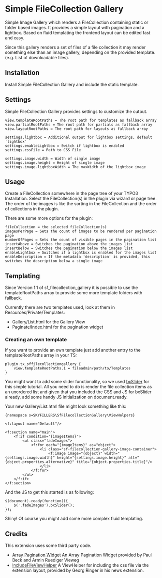 # Simple FileCollection Gallery

Simple Image Gallery which renders a FileCollection containing static or folder based images. It provides a simple layout with pagination and a lightbox. Based on fluid templating the frontend layout can be edited fast and easy.

Since this gallery renders a set of files of a file collection it may render something else than an image gallery,
depending on the provided template. (e.g. List of downloadable files).

## Installation
Install Simple FileCollection Gallery and include the static template.

## Settings
Simple FileCollection Gallery provides settings to customize the output.

	view.templateRootPaths = The root path for templates as fallback array
	view.partialRootPaths = The root path for partials as fallback array
	view.layoutRootPaths = The root path for layouts as fallback array

	settings.lightbox = Additional output for lightbox settings, default 'lightbox'
	settings.enableLightbox = Switch if lightbox is enabled
	settings.cssFile = Path to CSS File

	settings.image.width = Width of single image
	settings.image.height = Height of single image
	settings.image.lightboxWidth = The maxWidth of the lightbox image

## Usage
Create a FileCollection somewhere in the page tree of your TYPO3 Installation.
Select the FileCollection(s) in the plugin via wizard or page tree.
The order of the images is like the sorting in the FileCollection and the order of collections in the plugin.

There are some more options for the plugin:

	fileCollection = the selected fileCollection(s)
	imagesPerPage = Sets the count of images to be rendered per pagination page
	numberOfPages = Sets the count of visible pages in the pagination list
	insertAbove = Switches the pagination above the images list
	insertBelow = Switches the pagination below the images list
	enableLightbox = Switches if a lightbox is enabled for the images list
	enableDescription = If the metadata 'description' is provided, this switches the description below a single image

## Templating
Since Version 1.1 of sf_filecollection_gallery it is possible to use the 
templateRootPaths array to provide some more template folders with fallback.

Currently there are two templates used, look at them in Resources/Private/Templates:
* Gallery/List.html for the Gallery View
* Paginate/Index.html for the pagination widget

### Creating an own template
If you want to provide an own template just add another entry to the templateRootPaths array in your TS:

	plugin.tx_sffilecollectiongallery {
		view.templateRootPaths.1 = fileadmin/path/to/Templates
	}

You might want to add some slider functionality, so we used [bxSlider](http://www.bxslider.com) for this simple tutorial.
All you need to do is render the file collection items as an unordered list and given that you included the CSS and JS 
for bxSlider already, add some handy JS initialization on document.ready.

Your new Gallery/List.html file might look something like this:

	{namespace s=SKYFILLERS\SfFilecollectionGallery\ViewHelpers}
	
	<f:layout name="Default"/>
	
	<f:section name="main">
		<f:if condition="{imageItems}">
			<ul class="fadeImages">
				<f:for each="{imageItems}" as="object">
					<li class="sf-filecollection-gallery-image-container">
						<f:image image="{object}" width="{settings.image.width}" height="{settings.image.height}" alt="{object.properties.alternative}" title="{object.properties.title}"/>
					</li>
				</f:for>
			</ul>
		</f:if>
	</f:section>

And the JS to get this started is as following:

	$(document).ready(function(){
		$('.fadeImages').bxSlider();
	});

Shiny! Of course you might add some more complex fluid templating.

## Credits
This extension uses some third party code.
+ [Array Pagination Widget](http://blog.teamgeist-medien.de/2014/01/extbase-fluid-widget-paginate-viewhelper-mit-array-unterstuetzung.html)
	An Array Pagination Widget provided by Paul Beck and Armin Ruediger Vieweg
+ [IncludeFileViewHelper](https://github.com/georgringer/news)
	A ViewHelper for including the css file via the extension layout, provided by Georg Ringer in his news extension.
